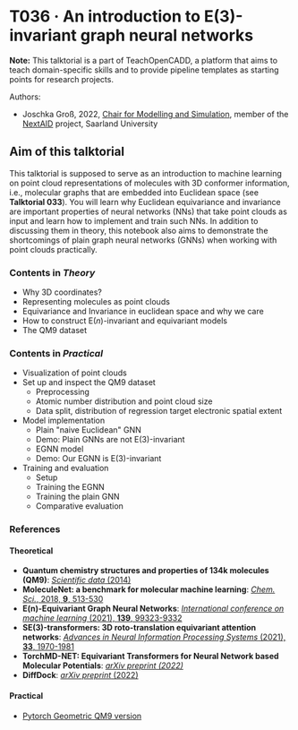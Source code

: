 # T036 · An introduction to E(3)-invariant graph neural networks

**Note:** This talktorial is a part of TeachOpenCADD, a platform that aims to teach domain-specific skills and to provide pipeline templates as starting points for research projects.

Authors:

- Joschka Groß, 2022, [Chair for Modelling and Simulation](https://mosi.uni-saarland.de/), member of the [NextAID](https://nextaid.cs.uni-saarland.de/) project, Saarland University


## Aim of this talktorial

This talktorial is supposed to serve as an introduction to machine learning on point cloud representations of molecules with 3D conformer information, i.e., molecular graphs that are embedded into Euclidean space (see **Talktorial 033**). You will learn why Euclidean equivariance and invariance are important properties of neural networks (NNs) that take point clouds as input and learn how to implement and train such NNs. In addition to discussing them in theory, this notebook also aims to demonstrate the shortcomings of plain graph neural networks (GNNs) when working with point clouds practically.


### Contents in *Theory*

* Why 3D coordinates?
* Representing molecules as point clouds
* Equivariance and Invariance in euclidean space and why we care
* How to construct $\text{E}(n)$-invariant and equivariant models
* The QM9 dataset


### Contents in *Practical*

* Visualization of point clouds
* Set up and inspect the QM9 dataset
  * Preprocessing
  * Atomic number distribution and point cloud size
  * Data split, distribution of regression target electronic spatial extent
* Model implementation
  * Plain "naive Euclidean" GNN
  * Demo: Plain GNNs are not E(3)-invariant
  * EGNN model
  * Demo: Our EGNN is E(3)-invariant
* Training and evaluation
  * Setup
  * Training the EGNN
  * Training the plain GNN
  * Comparative evaluation


### References

#### Theoretical
* **Quantum chemistry structures and properties of 134k molecules (QM9)**: [<i>Scientific data</i> (2014)](https://www.nature.com/articles/sdata201422/?ref=https://githubhelp.com)
* **MoleculeNet: a benchmark for molecular machine learning**: [<i>Chem. Sci.</i>, 2018, <b>9</b>, 513-530](https://pubs.rsc.org/en/content/articlehtml/2018/sc/c7sc02664a)
* **E(n)-Equivariant Graph Neural Networks**: [<i>International conference on machine learning</i> (2021), <b>139</b>, 99323-9332](https://proceedings.mlr.press/v139/satorras21a.html)
* **SE(3)-transformers: 3D roto-translation equivariant attention networks**: [<i>Advances in Neural Information Processing Systems</i> (2021), <b>33</b>, 1970-1981](https://proceedings.neurips.cc/paper/2020/file/15231a7ce4ba789d13b722cc5c955834-Paper.pdf)
* **TorchMD-NET: Equivariant Transformers for Neural Network based Molecular Potentials**: [<i>arXiv preprint (2022)</i>](https://arxiv.org/abs/2202.02541)
* **DiffDock**: [<i>arXiv preprint</i> (2022)](https://arxiv.org/abs/2210.01776)

#### Practical
* [Pytorch Geometric QM9 version](https://pytorch-geometric.readthedocs.io/en/latest/modules/datasets.html#torch_geometric.datasets.QM9)
